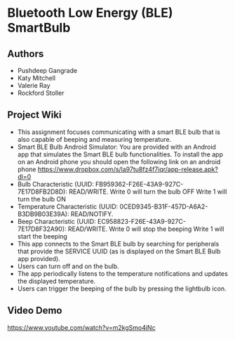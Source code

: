 # Bluetooth Low Energy (BLE) SmartBulb

## Authors
- Pushdeep Gangrade
- Katy Mitchell
- Valerie Ray
- Rockford Stoller

## Project Wiki
- This assignment focuses communicating with a smart BLE bulb that is also capable of beeping and measuring temperature.
- Smart BLE Bulb Android Simulator: You are provided with an Android app that simulates the Smart BLE bulb functionalities. To install the app on an Android phone you should open the following link on an android phone https://www.dropbox.com/s/la97tu8fz4f7iqr/app-release.apk?dl=0 
- Bulb Characteristic (UUID: FB959362-F26E-43A9-927C-7E17D8FB2D8D):	READ/WRITE. Write 0 will turn the bulb OFF Write 1 will turn the bulb ON
- Temperature Characteristic (UUID: 0CED9345-B31F-457D-A6A2-B3DB9B03E39A):	READ/NOTIFY. 
- Beep Characteristic (UUID: EC958823-F26E-43A9-927C-7E17D8F32A90):	READ/WRITE. Write 0 will stop the beeping Write 1 will start the beeping
- This app connects to the Smart BLE bulb by searching for peripherals that provide the SERVICE UUID (as is displayed on the Smart BLE Bulb app provided).
- Users can turn off and on the bulb.
- The app periodically listens to the temperature notifications and updates the displayed temperature.
- Users can trigger the beeping of the bulb by pressing the lightbulb icon.
 
## Video Demo
https://www.youtube.com/watch?v=m2kgSmo4jNc 